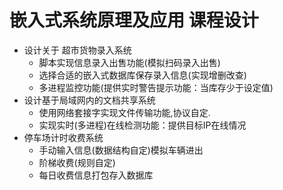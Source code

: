 # 嵌入式系统原理及应用 课程设计

+ 设计关于 超市货物录入系统
   *  脚本实现信息录入出售功能(模拟扫码录入出售)
   *  选择合适的嵌入式数据库保存录入信息(实现增删改查)
   *  多进程监控功能(提供实时警告提示功能：当库存少于设定值)
+ 设计基于局域网内的文档共享系统
   *  使用网络套接字实现文件传输功能,协议自定.
   *  实现实时(多进程)在线检测功能：提供目标IP在线情况
+ 停车场计时收费系统
   *  手动输入信息(数据结构自定)模拟车辆进出
   *  阶梯收费(规则自定)
   *  每日收费信息打包存入数据库

